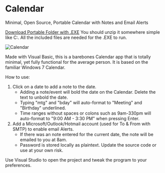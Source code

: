# Calendar
Minimal, Open Source, Portable Calendar with Notes and Email Alerts

[Download Portable Folder with .EXE](https://github.com/5aaa002d-8e7a-42e7-9514-c6019ef325a7) You should unzip it somewhere simple like C:\.  All the included files are needed for the .EXE to run.

![Calendar](https://github.com/escardel/Calendar/assets/39771493/ee3e6699-ac88-478b-ad29-a5ee1952c117)

Made with Visual Basic, this is a barebones Calendar app that is totally minimal, yet fully functional for the average person.  It is based on the familiar Windows 7 Calendar.

How to use:

1. Click on a date to add a note to the date.  
   * Adding a note/event will bold the date on the Calendar. Delete the text to unbold the date.
   * Typing "mtg" and "bday" will auto-format to "Meeting" and "Birthday" underlined.
   * Time ranges without spaces or colons such as 9am-330pm will auto-format to "9:00 AM - 3:30 PM" when pressing Enter.
2. Add a Microsoft/Outlook/Hotmail account (used for To & From with SMTP) to enable email Alerts.
   * If there was an note entered for the current date, the note will be emailed to you at 8am.
   * Password is stored locally as plaintext. Update the source code or use at your own risk.  

Use Visual Studio to open the project and tweak the program to your preferences.
